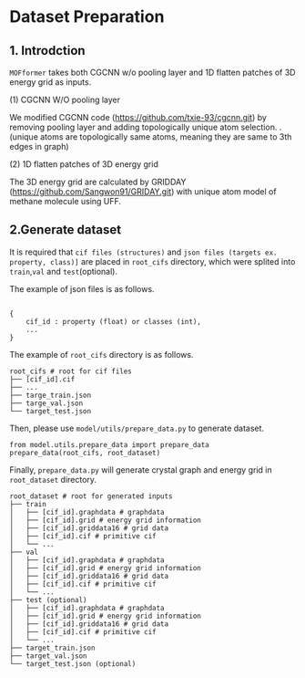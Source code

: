 # Dataset Preparation
## 1. Introdction

`MOFformer` takes both CGCNN w/o pooling layer and 1D flatten patches of 3D energy grid as inputs.

(1) CGCNN W/O pooling layer

We modified CGCNN code (https://github.com/txie-93/cgcnn.git) by removing pooling layer and adding topologically unique atom selection. .
(unique atoms are topologically same atoms, meaning they are same to 3th edges in graph)

(2) 1D flatten patches of 3D energy grid

The 3D energy grid are calculated by GRIDDAY (https://github.com/Sangwon91/GRIDAY.git) with unique atom model of methane molecule using UFF.

 
## 2.Generate dataset
It is required that `cif files (structures)` and `json files (targets ex. property, class)]` are placed in `root_cifs` directory,
which were splited into `train`,`val` and `test`(optional). 

The example  of json files is as follows.
```

{ 
    cif_id : property (float) or classes (int),
    ...
}
```
The example of `root_cifs` directory is as follows.

    root_cifs # root for cif files
    ├── [cif_id].cif
    ├── ...
    ├── targe_train.json
    ├── targe_val.json
    └── target_test.json

Then, please use `model/utils/prepare_data.py` to generate dataset.

```angular2html
from model.utils.prepare_data import prepare_data
prepare_data(root_cifs, root_dataset) 
```


Finally, `prepare_data.py` will generate crystal graph and energy grid in `root_dataset` directory.

    root_dataset # root for generated inputs 
    ├── train
    │   ├── [cif_id].graphdata # graphdata
    │   ├── [cif_id].grid # energy grid information
    │   ├── [cif_id].griddata16 # grid data
    │   ├── [cif_id].cif # primitive cif
    │   └── ...
    ├── val
    │   ├── [cif_id].graphdata # graphdata
    │   ├── [cif_id].grid # energy grid information
    │   ├── [cif_id].griddata16 # grid data
    │   ├── [cif_id].cif # primitive cif
    │   └── ...
    ├── test (optional)      
    │   ├── [cif_id].graphdata # graphdata
    │   ├── [cif_id].grid # energy grid information
    │   ├── [cif_id].griddata16 # grid data
    │   ├── [cif_id].cif # primitive cif
    │   └── ...
    ├── target_train.json
    ├── target_val.json
    └── target_test.json (optional)


